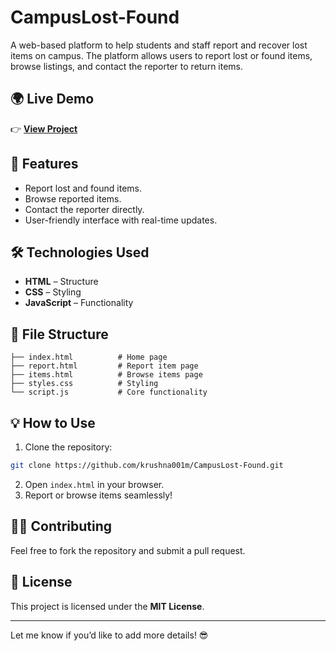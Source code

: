 # CampusLost-Found

A web-based platform to help students and staff report and recover lost items on campus. The platform allows users to report lost or found items, browse listings, and contact the reporter to return items.

## 🌍 Live Demo
👉 [**View Project**](https://krushna001m.github.io/CampusLost-Found/)  

## 🚀 Features
- Report lost and found items.
- Browse reported items.
- Contact the reporter directly.
- User-friendly interface with real-time updates.

## 🛠️ Technologies Used
- **HTML** – Structure  
- **CSS** – Styling  
- **JavaScript** – Functionality  

## 📂 File Structure
```
├── index.html          # Home page
├── report.html         # Report item page
├── items.html          # Browse items page
├── styles.css          # Styling
└── script.js           # Core functionality
```

## 💡 How to Use
1. Clone the repository:
```bash
git clone https://github.com/krushna001m/CampusLost-Found.git
```
2. Open `index.html` in your browser.  
3. Report or browse items seamlessly!  

## 👨‍💻 Contributing
Feel free to fork the repository and submit a pull request.

## 📄 License
This project is licensed under the **MIT License**.

---

Let me know if you’d like to add more details! 😎
